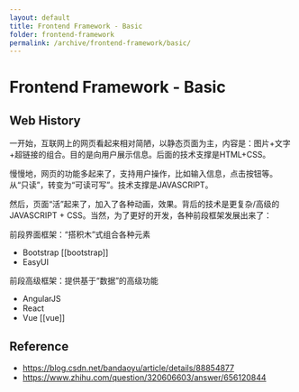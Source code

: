 ```yaml
---
layout: default
title: Frontend Framework - Basic
folder: frontend-framework
permalink: /archive/frontend-framework/basic/
---
```


# Frontend Framework - Basic

## Web History
一开始，互联网上的网页看起来相对简陋，以静态页面为主，内容是：图片+文字+超链接的组合。目的是向用户展示信息。后面的技术支撑是HTML+CSS。

慢慢地，网页的功能多起来了，支持用户操作，比如输入信息，点击按钮等。从“只读”，转变为“可读可写”。技术支撑是JAVASCRIPT。

然后，页面“活”起来了，加入了各种动画，效果。背后的技术是更复杂/高级的 JAVASCRIPT + CSS。当然，为了更好的开发，各种前段框架发展出来了：

前段界面框架：“搭积木”式组合各种元素
- Bootstrap [[bootstrap]]
- EasyUI

前段高级框架：提供基于“数据”的高级功能
- AngularJS
- React
- Vue [[vue]]

## Reference
- https://blog.csdn.net/bandaoyu/article/details/88854877
- https://www.zhihu.com/question/320606603/answer/656120844